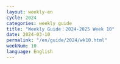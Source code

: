 ```yaml
---
layout: weekly-en
cycle: 2024
categories: weekly guide
title: "Weekly Guide：2024-2025 Week 10"
date: 2024-03-10
permalink: "/en/guide/2024/wk10.html"
weekNum: 10
language: English
---
```

